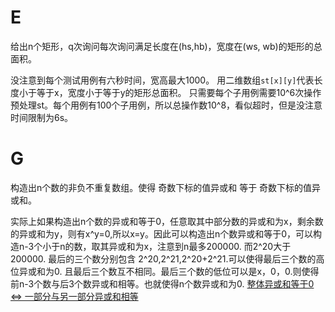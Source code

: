 # E
给出n个矩形，q次询问每次询问满足长度在(hs,hb)，宽度在(ws, wb)的矩形的总面积。

没注意到每个测试用例有六秒时间，宽高最大1000。
用二维数组`st[x][y]`代表长度小于等于x，宽度小于等于y的矩形总面积。
只需要每个子用例需要10^6次操作预处理st。每个用例有100个子用例，所以总操作数10^8，看似超时，但是没注意时间限制为6s。

# G
构造出n个数的非负不重复数组。使得 奇数下标的值异或和 等于 奇数下标的值异或和。

实际上如果构造出n个数的异或和等于0，任意取其中部分数的异或和为x，剩余数的异或和为y，则有x^y=0,所以x=y。因此可以构造出n个数异或和等于0，可以构造n-3个小于n的数，取其异或和为x，注意到n最多200000. 而2^20大于200000. 最后的三个数分别包含 2^20,2^21,2^20+2^21.可以使得最后三个数的高位异或和为0. 且最后三个数互不相同。最后三个数的低位可以是x，0，0.则使得前n-3个数与后3个数异或和相等。也就使得n个数异或和为0.
<u>整体异或和等于0 <=> 一部分与另一部分异或和相等</u>